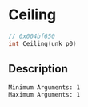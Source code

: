 # Ceiling
```c
// 0x004bf650
int Ceiling(unk p0)
```
## Description
```
Minimum Arguments: 1
Maximum Arguments: 1
```
